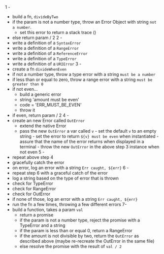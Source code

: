 1 -

- build a fn, `divideByTwo`
- if the param is not a number type, throw an Error Object with string `not a number`.
  - set this error to return a stack trace ()
- else return param / 2
  2 -
- write a definition of a `SyntaxError`
- write a definition of a `RangeError`
- write a definition of a `ReferenceError`
- write a definition of a `TypeError`
- write a definition of a `URIError`
  3 -
- create a fn `divideWhenEven`
- if not a number type, throw a type error with a string `must be a number`
- if less than or equal to zero, throw a range error with a string `must be greater than 0`
- if not even...
  - build a generic error
  - string 'amount must be even'
  - code = 'ERR_MUST_BE_EVEN'
  - throw it
- if even, return param / 2
  4 -
- create an new Error called `OutError`
  - extend the native Error
  - pass the new `OutError` a var called `v` - set the default `v` to an empty string - set the error to return `${v} must be even` when instantiated - assure that the name of the error returns when displayed in a terminal - throw the new `OutError` in the above step 3 instance when not even
    5 -
- repeat above step 4
- gracefully catch the error
- on error, log an error with a string `Err caught, ${err}`
  6 -
- repeat step 6 with a graceful catch of the error
- log a string based on the type of error that is thrown
- check for TypeError
- check for RangeError
- check for OutError
- if none of those, log an error with a string `Err caught, ${err}`
- run the fn a few times, throwing a few different errors
  7-
- build a function, takes a param `val`
  - return a promise
  - if the param is not a number type, reject the promise with a TypeError and a string
  - if the param is less than or equal 0, return a RangeError
  - if the amount is not divisible by two, return the `OutError` as described above (maybe re-recreate the OutError in the same file)
  - else resolve the promise with the result of `val / 2`
